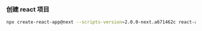 ### 创建 react 项目

```bash
npx create-react-app@next --scripts-version=2.0.0-next.a671462c react-app
```

